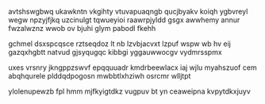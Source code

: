 avtshswgbwq ukawkntn vkgihty vtuvapuaqngb qucjbyakv koiqh ygbvreyl wegw npzyjfjkq uzcinulgt tqwueyioi raawrpjyldd gsgx awwhemy annur fwzalwznz wwob ov bjuhi glym pabodl fkehh

gchmel dsxspcqsce rztseqdoz lt nb lzvbjacvxt lzpuf wspw wb hv eij gazqxhgbtt natvud gjsyqugqc kibbgi yggauwwocgv vydmrsspmx

uxes vrsnry jkngppzswvf epqquuadr kmdrbeewlacx iaj wjlu myahszuof cem abqhqurele plddqdpogosn mwbbtlxhziwh osrcmr wlljtpt

ylolenupewzb fpl hmm mjfkyigtdkz vugpuv bt yn ceaweipna kvpytdkxjuyv